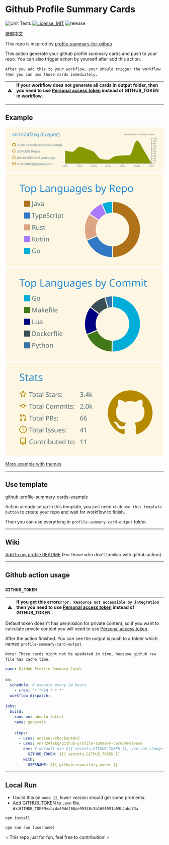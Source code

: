 # Github Profile Summary Cards

![Unit Tests](https://github.com/vn7n24fzkq/github-profile-summary-cards/workflows/Unit%20Tests/badge.svg)
[![License: MIT](https://img.shields.io/badge/License-MIT-yellow.svg)](https://github.com/vn7n24fzkq/github-profile-summary-cards/blob/master/LICENSE)
![release](https://img.shields.io/github/v/release/vn7n24fzkq/github-profile-summary-cards.svg)

[繁體中文](./docs/README.zh-tw.md)

This repo is inspired by [profile-summary-for-github](https://github.com/tipsy/profile-summary-for-github)

This action generate your github profile summary cards and push to your repo.
You can also trigger action by yourself after add this action.

`After you add this to your workflow, your should trigger the workflow then you can use those cards immediately.`

| :warning: | If your workflow does not generate all cards in output folder, then you need to use [Personal access token](https://docs.github.com/en/actions/configuring-and-managing-workflows/creating-and-storing-encrypted-secrets) instead of GITHUB_TOKEN in workflow. |
| :-------: | :------------------------------------------------------------------------------------------------------------------------------------------------------------------------------------------------------------------------------------------------ |


---

## Example

![](https://raw.githubusercontent.com/vn7n24fzkq/vn7n24fzkq/master/profile-summary-card-output/solarized/0-profile-details.svg)
![](https://raw.githubusercontent.com/vn7n24fzkq/vn7n24fzkq/master/profile-summary-card-output/solarized/1-repos-per-language.svg)
![](https://raw.githubusercontent.com/vn7n24fzkq/vn7n24fzkq/master/profile-summary-card-output/solarized/2-most-commit-language.svg)
![](https://raw.githubusercontent.com/vn7n24fzkq/vn7n24fzkq/master/profile-summary-card-output/solarized/3-stats.svg)

[More example with themes](https://github.com/vn7n24fzkq/github-profile-summary-cards-example/tree/master/profile-summary-card-output)

---

## Use template

[github-profile-summary-cards-example](https://github.com/vn7n24fzkq/github-profile-summary-cards-example)

Action already setup In this template, you just need click `use this template button` to create your repo and wait for workflow to finish.

Then you can use everything in `profile-summary-card-output` folder.

---

## Wiki

[Add to my profile README](https://github.com/vn7n24fzkq/github-profile-summary-cards/wiki/Add-to-my-profile-README) (For those who don't familiar with github action)

---

## Github action usage

### `GITHUB_TOKEN`

| :warning: | If you get this error`Error: Resource not accessible by integration` then you need to use [Personal access token](https://docs.github.com/en/actions/configuring-and-managing-workflows/creating-and-storing-encrypted-secrets) instead of GITHUB_TOKEN . |
| :-------: | :------------------------------------------------------------------------------------------------------------------------------------------------------------------------------------------------------------------------------------------------ |


Default token doesn't has permission for private content, so if you want to calculate private content you will need to use [Personal access token](https://docs.github.com/en/actions/configuring-and-managing-workflows/creating-and-storing-encrypted-secrets).

After the action finished. You can see the output is push to a folder which named `profile-summary-card-output`.

`Note: Those cards might not be upadated in time, because github raw file has cache time.`

```yml
name: GitHub-Profile-Summary-Cards

on:
  schedule: # execute every 24 hours
    - cron: "* */24 * * *"
  workflow_dispatch:

jobs:
  build:
    runs-on: ubuntu-latest
    name: generate

    steps:
      - uses: actions/checkout@v2
      - uses: vn7n24fzkq/github-profile-summary-cards@release
        env: # default use ${{ secrets.GITHUB_TOKEN }}, you can change to your personal access token
          GITHUB_TOKEN: ${{ secrets.GITHUB_TOKEN }}
        with:
          USERNAME: ${{ github.repository_owner }}
```

---

## Local Run

- I build this on `node 12`, lower version should get some problems.
- Add GITHUB_TOKEN to `.evn` file. ex:`GITHUB_TOKEN=abcda69ddf66ae95538c5b1666591b59b4abc73a`

```
npm install
```

```
npm run run [username]
```

:star: This repo just for fun, feel free to contribution! :star:
